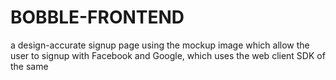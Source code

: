 # BOBBLE-FRONTEND
a design-accurate signup page using the mockup image which allow the user to signup with Facebook and Google, which uses the web client SDK of the same
